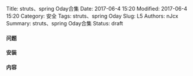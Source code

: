 Title: struts、spring Oday合集 
Date: 2017-06-4 15:20
Modified: 2017-06-4 15:20
Category: 安全
Tags: struts、spring Oday
Slug: L5
Authors: nJcx
Summary: struts、spring Oday合集 
Status: draft

#### 问题

#### 安装

#### 内容



